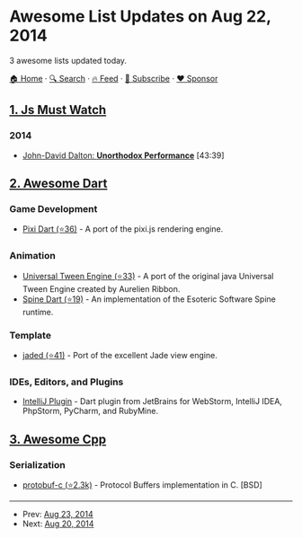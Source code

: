 # Awesome List Updates on Aug 22, 2014

3 awesome lists updated today.

[🏠 Home](/README.md) · [🔍 Search](https://www.trackawesomelist.com/search/) · [🔥 Feed](https://www.trackawesomelist.com/rss.xml) · [📮 Subscribe](https://trackawesomelist.us17.list-manage.com/subscribe?u=d2f0117aa829c83a63ec63c2f&id=36a103854c) · [❤️  Sponsor](https://github.com/sponsors/theowenyoung)



## [1. Js Must Watch](/content/bolshchikov/js-must-watch/README.md)

### 2014

*   [John-David Dalton: **Unorthodox Performance**](https://www.youtube.com/watch?v=NthmeLEhDDM) \[43:39]

## [2. Awesome Dart](/content/yissachar/awesome-dart/README.md)

### Game Development

*   [Pixi Dart (⭐36)](https://github.com/FedeOmoto/pixi) - A port of the pixi.js rendering engine.

### Animation

*   [Universal Tween Engine (⭐33)](https://github.com/xaguzman/tween-engine-dart) - A port of the original java Universal Tween Engine created by Aurelien Ribbon.
*   [Spine Dart (⭐19)](https://github.com/FedeOmoto/spine) - An implementation of the Esoteric Software Spine runtime.

### Template

*   [jaded (⭐41)](https://github.com/dartist/jaded) - Port of the excellent Jade view engine.

### IDEs, Editors, and Plugins

*   [IntelliJ Plugin](https://www.dartlang.org/tools/webstorm/) - Dart plugin from JetBrains for WebStorm, IntelliJ IDEA, PhpStorm, PyCharm, and RubyMine.

## [3. Awesome Cpp](/content/fffaraz/awesome-cpp/README.md)

### Serialization

*   [protobuf-c (⭐2.3k)](https://github.com/protobuf-c/protobuf-c) - Protocol Buffers implementation in C. \[BSD]

---

- Prev: [Aug 23, 2014](/content/2014/08/23/README.md)
- Next: [Aug 20, 2014](/content/2014/08/20/README.md)
